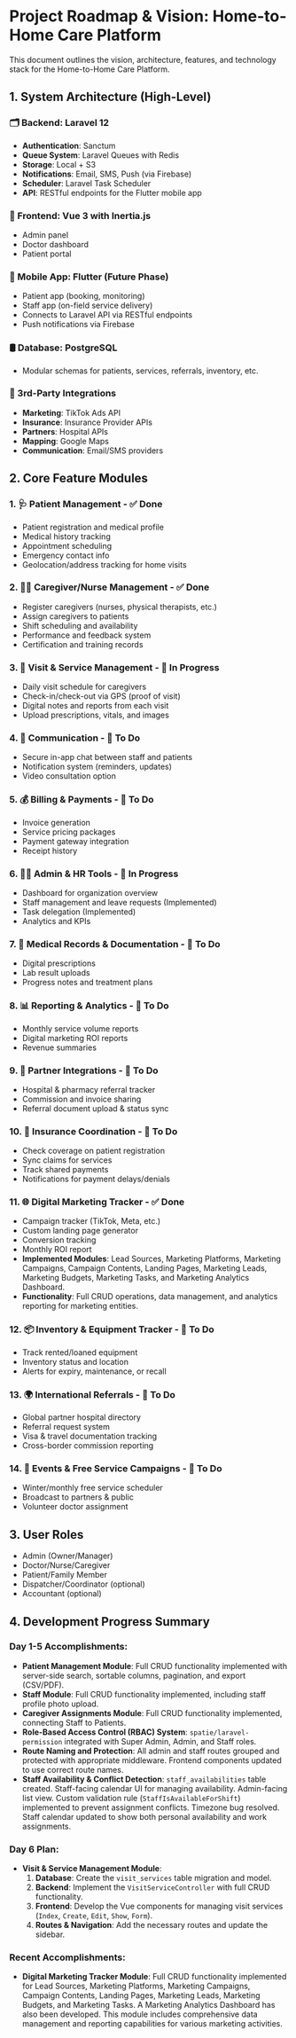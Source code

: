 # Project Roadmap & Vision: Home-to-Home Care Platform

This document outlines the vision, architecture, features, and technology stack for the Home-to-Home Care Platform.

## 1. System Architecture (High-Level)

### 🗂️ Backend: Laravel 12

- **Authentication**: Sanctum
- **Queue System**: Laravel Queues with Redis
- **Storage**: Local + S3
- **Notifications**: Email, SMS, Push (via Firebase)
- **Scheduler**: Laravel Task Scheduler
- **API**: RESTful endpoints for the Flutter mobile app

### 🎨 Frontend: Vue 3 with Inertia.js

- Admin panel
- Doctor dashboard
- Patient portal

### 📱 Mobile App: Flutter (Future Phase)

- Patient app (booking, monitoring)
- Staff app (on-field service delivery)
- Connects to Laravel API via RESTful endpoints
- Push notifications via Firebase

### 🛢️ Database: PostgreSQL

- Modular schemas for patients, services, referrals, inventory, etc.

### 🔌 3rd-Party Integrations

- **Marketing**: TikTok Ads API
- **Insurance**: Insurance Provider APIs
- **Partners**: Hospital APIs
- **Mapping**: Google Maps
- **Communication**: Email/SMS providers

## 2. Core Feature Modules

### 1. 🩺 Patient Management - ✅ Done

- Patient registration and medical profile
- Medical history tracking
- Appointment scheduling
- Emergency contact info
- Geolocation/address tracking for home visits

### 2. 👨‍⚕️ Caregiver/Nurse Management - ✅ Done

- Register caregivers (nurses, physical therapists, etc.)
- Assign caregivers to patients
- Shift scheduling and availability
- Performance and feedback system
- Certification and training records

### 3. 🏥 Visit & Service Management - 🚧 In Progress

- Daily visit schedule for caregivers
- Check-in/check-out via GPS (proof of visit)
- Digital notes and reports from each visit
- Upload prescriptions, vitals, and images

### 4. 💬 Communication - 📝 To Do

- Secure in-app chat between staff and patients
- Notification system (reminders, updates)
- Video consultation option

### 5. 💰 Billing & Payments - 📝 To Do

- Invoice generation
- Service pricing packages
- Payment gateway integration
- Receipt history

### 6. 🧑‍💼 Admin & HR Tools - 🚧 In Progress

- Dashboard for organization overview
- Staff management and leave requests (Implemented)
- Task delegation (Implemented)
- Analytics and KPIs

### 7. 📄 Medical Records & Documentation - 📝 To Do

- Digital prescriptions
- Lab result uploads
- Progress notes and treatment plans

### 8. 📊 Reporting & Analytics - 📝 To Do

- Monthly service volume reports
- Digital marketing ROI reports
- Revenue summaries

### 9. 🤝 Partner Integrations - 📝 To Do

- Hospital & pharmacy referral tracker
- Commission and invoice sharing
- Referral document upload & status sync

### 10. 🧾 Insurance Coordination - 📝 To Do

- Check coverage on patient registration
- Sync claims for services
- Track shared payments
- Notifications for payment delays/denials

### 11. 🌐 Digital Marketing Tracker - ✅ Done

- Campaign tracker (TikTok, Meta, etc.)
- Custom landing page generator
- Conversion tracking
- Monthly ROI report
- **Implemented Modules**: Lead Sources, Marketing Platforms, Marketing Campaigns, Campaign Contents, Landing Pages, Marketing Leads, Marketing Budgets, Marketing Tasks, and Marketing Analytics Dashboard.
- **Functionality**: Full CRUD operations, data management, and analytics reporting for marketing entities.

### 12. 📦 Inventory & Equipment Tracker - 📝 To Do

- Track rented/loaned equipment
- Inventory status and location
- Alerts for expiry, maintenance, or recall

### 13. 🌍 International Referrals - 📝 To Do

- Global partner hospital directory
- Referral request system
- Visa & travel documentation tracking
- Cross-border commission reporting

### 14. 📅 Events & Free Service Campaigns - 📝 To Do

- Winter/monthly free service scheduler
- Broadcast to partners & public
- Volunteer doctor assignment



## 3. User Roles

- Admin (Owner/Manager)
- Doctor/Nurse/Caregiver
- Patient/Family Member
- Dispatcher/Coordinator (optional)
- Accountant (optional)

## 4. Development Progress Summary

### Day 1-5 Accomplishments:

- **Patient Management Module**: Full CRUD functionality implemented with server-side search, sortable columns, pagination, and export (CSV/PDF).
- **Staff Module**: Full CRUD functionality implemented, including staff profile photo upload.
- **Caregiver Assignments Module**: Full CRUD functionality implemented, connecting Staff to Patients.
- **Role-Based Access Control (RBAC) System**: `spatie/laravel-permission` integrated with Super Admin, Admin, and Staff roles.
- **Route Naming and Protection**: All admin and staff routes grouped and protected with appropriate middleware. Frontend components updated to use correct route names.
- **Staff Availability & Conflict Detection**: `staff_availabilities` table created. Staff-facing calendar UI for managing availability. Admin-facing list view. Custom validation rule (`StaffIsAvailableForShift`) implemented to prevent assignment conflicts. Timezone bug resolved. Staff calendar updated to show both personal availability and work assignments.

### Day 6 Plan:

- **Visit & Service Management Module**:
    1.  **Database**: Create the `visit_services` table migration and model.
    2.  **Backend**: Implement the `VisitServiceController` with full CRUD functionality.
    3.  **Frontend**: Develop the Vue components for managing visit services (`Index`, `Create`, `Edit`, `Show`, `Form`).
    4.  **Routes & Navigation**: Add the necessary routes and update the sidebar.

### Recent Accomplishments:

- **Digital Marketing Tracker Module**: Full CRUD functionality implemented for Lead Sources, Marketing Platforms, Marketing Campaigns, Campaign Contents, Landing Pages, Marketing Leads, Marketing Budgets, and Marketing Tasks. A Marketing Analytics Dashboard has also been developed. This module includes comprehensive data management and reporting capabilities for various marketing activities.
